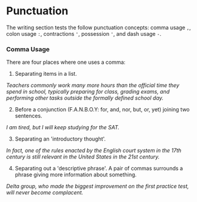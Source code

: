 # Punctuation

The writing section tests the follow punctuation concepts: comma usage `,`,
colon usage `:`, contractions `'`, possession `'`, and dash usage `-`.

### Comma Usage

There are four places where one uses a comma:

1. Separating items in a list.
	
*Teachers commonly work many more hours than the official time they spend in
school, typically preparing for class, grading exams, and performing other tasks
outside the formally defined school day.*


2. Before a conjunction (F.A.N.B.O.Y: for, and, nor, but, or, yet) joining two sentences.


*I am tired, but I will keep studying for the SAT.*


3. Separating an 'introductory thought'.

*In fact, one of the rules enacted by the English court system in the
17th century is still relevant in the United States in the 21st century.*

4. Separating out a 'descriptive phrase'.  A pair of commas surrounds a phrase
giving more information about something.  

*Delta group, who made the biggest improvement on the first practice test, will
never become complacent.*




